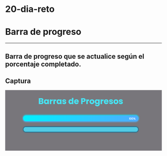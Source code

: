 # 20-dia-reto
# Barra de progreso
---
Barra de progreso que se actualice según el porcentaje completado.
---
## Captura
![captura](https://github.com/juanveprox/20-dia-reto/blob/3b32860b8c659124d3dde062cda35eb86bbf9f88/captura/Screenshot_1.png)